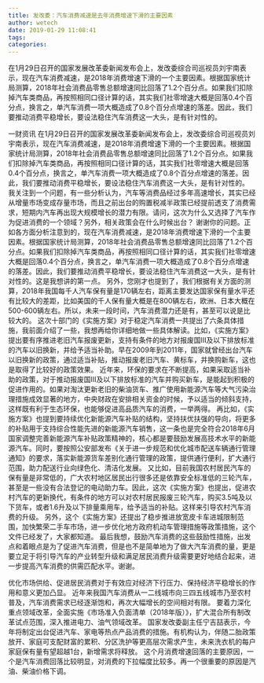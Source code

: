 ```yaml
---
title: 发改委：汽车消费减速是去年消费增速下滑的主要因素
author: wetech
date: 2019-01-29 11:08:41
tags: 
categories: 
---
```

在1月29日召开的国家发展改革委新闻发布会上，发改委综合司巡视员刘宇南表示，现在汽车消费减速，是2018年消费增速下滑的一个主要因素。根据国家统计局测算，2018年社会消费品零售总额增速同比回落了1.2个百分点。如果我们扣除掉汽车类商品，再按照相同口径计算的话，其实我们社零增速大概是回落0.4个百分点，换言之，单汽车消费一项大概造成了0.8个百分点增速的落差。因此，我们要推动消费平稳增长，要设法稳住汽车消费这一大头，是有针对性的。
<!-- more -->
一财资讯
在1月29日召开的国家发展改革委新闻发布会上，发改委综合司巡视员刘宇南表示，现在汽车消费减速，是2018年消费增速下滑的一个主要因素。根据国家统计局测算，2018年社会消费品零售总额增速同比回落了1.2个百分点。如果我们扣除掉汽车类商品，再按照相同口径计算的话，其实我们社零增速大概是回落0.4个百分点，换言之，单汽车消费一项大概造成了0.8个百分点增速的落差。因此，我们要推动消费平稳增长，要设法稳住汽车消费这一大头，是有针对性的。
我关注到一个问题，有一些分析认为，汽车等消费品经过多年高速增长，其实已经从增量市场变成存量市场，而且之前出台的购置税减半政策已经提前透支了消费需求，短期内汽车再出现大规模增长的潜力有限。请问，这次为什么又选择了汽车作为促进消费的一个领域？另外，相关政策会在什么时候出台？
谢谢你的问题。正如各方面分析注意到的，现在汽车消费减速，是2018年消费增速下滑的一个主要因素。根据国家统计局测算，2018年社会消费品零售总额增速同比回落了1.2个百分点。如果我们扣除掉汽车类商品，再按照相同口径计算的话，其实我们社零增速大概是回落0.4个百分点，换言之，单汽车消费一项大概造成了0.8个百分点增速的落差。因此，我们要推动消费平稳增长，要设法稳住汽车消费这一大头，是有针对性的。这是我想讲的第一点。
另外，您刚才也提到了，我们根据有关方面的测算，2018年我国每千人汽车保有量是170辆左右，距离主要发达国家保有量水平还有比较大的差距，比如美国的千人保有量大概是在800辆左右，欧洲、日本大概在500-600辆左右。所以，未来一段时间，汽车消费潜力还是有，甚至可以说是比较大的。
这次十部门的《实施方案》对于稳定汽车消费一共提出了六条具体措施，我前面介绍了一些，我想再给你详细地做一些具体解读。比如，《实施方案》提出要有序推进老旧汽车报废更新，支持有条件的地方对报废国Ⅲ及以下排放标准的汽车以旧换新，并给予适当补助。早在2009年到2011年，国家就曾经出台汽车以旧换新的政策，通过适当补贴，推动报废老旧汽车、黄标车，并换购新车，这也是取得了比较好的政策效果。
近年来，环保的要求在不断提高，如果采取适当补助的政策，对于推动报废国Ⅲ及以下排放标准的汽车并购买新车，是能起到积极的促进作用的。如果对淘汰更新老旧的柴油货车、推广使用新能源汽车等大气污染治理措施成效显著的地方，中央财政在安排相关资金的时候，予以适当的倾斜支持，这样既有利于生态环保，也能够促进高品质汽车的消费，一举两得。
再比如，《实施方案》也提到要持续优化新能源汽车补贴的结构，坚持扶优扶强的导向，将更多的补贴用于支持综合性能先进的新能源汽车销售，这一条也是完全符合2018年6月国家调整完善新能源汽车补贴政策精神的，核心都是要鼓励发展高技术水平的新能源汽车。同时，要按照公安部发布《关于进一步规范和优化城市配送车辆通行管理通知》的要求，落实新能源货车差别化通行管理的政策，提供通行便利，扩大通行范围，助力配送行业向绿色化、清洁化发展。
又比如，目前我国农村居民汽车的保有量是非常低的，广大农村地区居民出行很多还是依靠安全标准低的三轮汽车，甚至是一些没有合法登记的电动助力车。因此，这次《实施方案》也提出，促进农村汽车的更新换代，有条件的地方可以对农村居民报废三轮汽车，购买3.5吨及以下货车，或者1.6升及以下排量乘用车，给予适当的补贴。这样来引导农村汽车消费的升级。
另外，这个《实施方案》还提出了稳步推进放宽皮卡车进城限制范围，加快繁荣二手车市场，进一步优化地方政府机动车管理措施等政策措施，这个文件已经发了，大家都知道。
最后我想，鼓励汽车消费的这些鼓励性措施，出发点和着眼点是为了促进汽车消费，但是也不是简单地为了做大汽车消费的量，更是要立足于将引导汽车的产业转型升级和满足居民消费升级需要更好地结合起来，进一步提高汽车消费的供需匹配水平。谢谢。
 
 
优化市场供给、促进居民消费对于有效应对经济下行压力、保持经济平稳增长的作用和意义更加凸显。
近年来我国汽车消费从一二线城市向三四五线城市乃至农村普及，汽车消费需求已经逐渐饱和，再次大幅增长的空间相对有限。
要着力深化重点领域改革，全面实施《市场准入负面清单（2018年版）》，扩大混合所有制改革试点范围，深入推进电力、油气领域改革。
国家发改委副主任宁吉喆表示，今年将制定出台促进汽车、家电等热点产品消费的措施。有机构认为，伴随二胎政策放开、家庭可支配财富的累积、分区洗护等更高层次需求产生，未来洗衣机的每户家庭保有量有望超越1台，新增需求将释放。
这个月消费增速回落的主要原因，一个是汽车消费回落比较明显，对消费的下拉幅度比较多。再一个很重要的原因是汽油、柴油价格下调。

